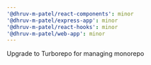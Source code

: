 ```yaml
---
'@dhruv-m-patel/react-components': minor
'@dhruv-m-patel/express-app': minor
'@dhruv-m-patel/react-hooks': minor
'@dhruv-m-patel/web-app': minor
---
```


Upgrade to Turborepo for managing monorepo
